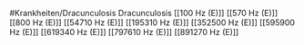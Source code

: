 #Krankheiten/Dracunculosis
Dracunculosis
[[100 Hz (E)]]
[[570 Hz (E)]]
[[800 Hz (E)]]
[[54710 Hz (E)]]
[[195310 Hz (E)]]
[[352500 Hz (E)]]
[[595900 Hz (E)]]
[[619340 Hz (E)]]
[[797610 Hz (E)]]
[[891270 Hz (E)]]